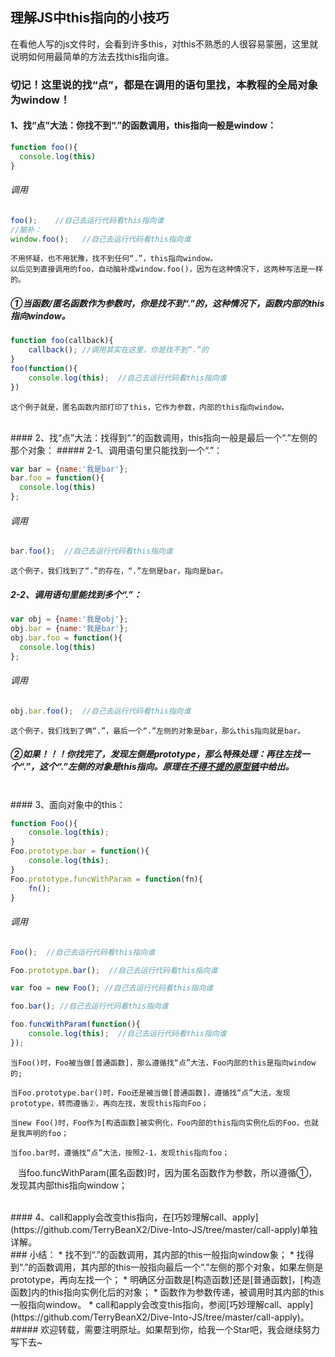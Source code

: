 ## 理解JS中this指向的小技巧

在看他人写的js文件时，会看到许多this，对this不熟悉的人很容易蒙圈，这里就说明如何用最简单的方法去找this指向谁。

### 切记！这里说的找“点”，都是在调用的语句里找，本教程的全局对象为window！

#### 1、找“点”大法：你找不到“.”的函数调用，this指向一般是window：

```javascript
function foo(){
  console.log(this)
}
```
###### 调用
```javascript
foo();    //自己去运行代码看this指向谁
//脑补：
window.foo();   //自己去运行代码看this指向谁
```

    不用怀疑，也不用犹豫，找不到任何“.”，this指向window。
    以后见到直接调用的foo，自动脑补成window.foo()，因为在这种情况下，这两种写法是一样的。

##### ①当函数/匿名函数作为参数时，你是找不到“.”的，这种情况下，函数内部的this指向window。
```javascript
function foo(callback){
    callback(); //调用其实在这里，你是找不到“.”的
}
foo(function(){
    console.log(this);  //自己去运行代码看this指向谁
})
```

    这个例子就是，匿名函数内部打印了this，它作为参数，内部的this指向window。
    
<br/>
#### 2、找“点”大法：找得到“.”的函数调用，this指向一般是最后一个“.”左侧的那个对象：
##### 2-1、调用语句里只能找到一个“.”：<br/>

```javascript
var bar = {name:'我是bar'};
bar.foo = function(){
  console.log(this)
};
```
###### 调用
```javascript
bar.foo();  //自己去运行代码看this指向谁
```

    这个例子，我们找到了“.”的存在，“.”左侧是bar，指向是bar。

##### 2-2、调用语句里能找到多个“.”：<br/>

```javascript
var obj = {name:'我是obj'};
obj.bar = {name:'我是bar'};
obj.bar.foo = function(){
  console.log(this)
};

```
###### 调用
```javascript
obj.bar.foo();  //自己去运行代码看this指向谁
```

    这个例子，我们找到了俩“.”，最后一个“.”左侧的对象是bar，那么this指向就是bar。
    
##### ②如果！！！你找完了，发现左侧是prototype，那么特殊处理：再往左找一个“.”，这个“.”左侧的对象是this指向。原理在[不得不提的原型链](https://github.com/TerryBeanX2/Dive-Into-JS/tree/master/proto)中给出。

<br/>
#### 3、面向对象中的this：

```javascript
function Foo(){
    console.log(this);
}
Foo.prototype.bar = function(){
    console.log(this);
}
Foo.prototype.funcWithParam = function(fn){
    fn();
}
```
###### 调用
```javascript
Foo();  //自己去运行代码看this指向谁

Foo.prototype.bar();  //自己去运行代码看this指向谁

var foo = new Foo(); //自己去运行代码看this指向谁

foo.bar(); //自己去运行代码看this指向谁

foo.funcWithParam(function(){ 
    console.log(this);  //自己去运行代码看this指向谁
});

```

    当Foo()时，Foo被当做[普通函数]，那么遵循找“点”大法，Foo内部的this是指向window的;
    
    当Foo.prototype.bar()时，Foo还是被当做[普通函数]，遵循找“点”大法，发现prototype，转而遵循②，再向左找，发现this指向Foo；
    
    当new Foo()时，Foo作为[构造函数]被实例化，Foo内部的this指向实例化后的Foo，也就是我声明的foo；
    
    当foo.bar时，遵循找“点”大法，按照2-1，发现this指向foo；
    
    当foo.funcWithParam(匿名函数)时，因为匿名函数作为参数，所以遵循①，发现其内部this指向window；

<br/>
#### 4、call和apply会改变this指向，在[巧妙理解call、apply](https://github.com/TerryBeanX2/Dive-Into-JS/tree/master/call-apply)单独详解。
<br/>
### 小结：
* 找不到“.”的函数调用，其内部的this一般指向window象；
* 找得到“.”的函数调用，其内部的this一般指向最后一个“.”左侧的那个对象，如果左侧是prototype，再向左找一个；
* 明确区分函数是[构造函数]还是[普通函数]，[构造函数]内的this指向实例化后的对象；
* 函数作为参数传递，被调用时其内部的this一般指向window。
* call和apply会改变this指向，参阅[巧妙理解call、apply](https://github.com/TerryBeanX2/Dive-Into-JS/tree/master/call-apply)。

<br/>
##### 欢迎转载，需要注明原址。如果帮到你，给我一个Star吧，我会继续努力写下去~







